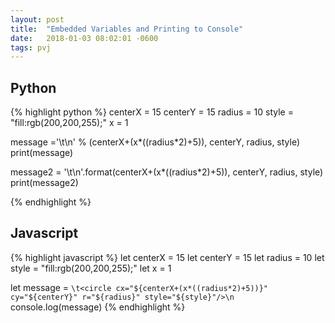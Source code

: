 ```yaml
---
layout: post
title:  "Embedded Variables and Printing to Console"
date:   2018-01-03 08:02:01 -0600
tags: pvj
---
```


## Python

{% highlight python %}
centerX = 15
centerY = 15
radius = 10
style = "fill:rgb(200,200,255);"
x = 1

message ='\t<circle cx="%s" cy="%s" r="%s" style="%s"/>\n' % (centerX+(x*((radius*2)+5)), centerY, radius, style)
print(message)

message2 = '\t<circle cx="{}" cy="{}" r="{}" style="{}"/>\n'.format(centerX+(x*((radius*2)+5)), centerY, radius, style)
print(message2)

{% endhighlight %}

## Javascript
{% highlight javascript %}
let centerX = 15
let centerY = 15
let radius = 10
let style = "fill:rgb(200,200,255);"
let x = 1

let message = `\t<circle cx="${centerX+(x*((radius*2)+5))}" cy="${centerY}" r="${radius}" style="${style}"/>\n`
console.log(message)
{% endhighlight %}
